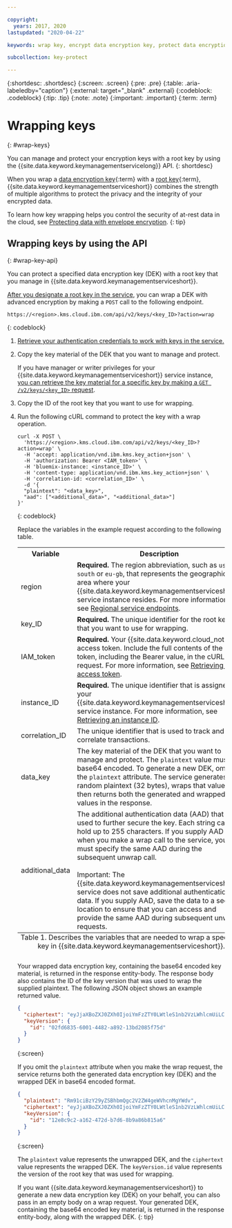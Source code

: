 ```yaml
---

copyright:
  years: 2017, 2020
lastupdated: "2020-04-22"

keywords: wrap key, encrypt data encryption key, protect data encryption key, envelope encryption API examples

subcollection: key-protect

---
```


{:shortdesc: .shortdesc}
{:screen: .screen}
{:pre: .pre}
{:table: .aria-labeledby="caption"}
{:external: target="_blank" .external}
{:codeblock: .codeblock}
{:tip: .tip}
{:note: .note}
{:important: .important}
{:term: .term}

# Wrapping keys
{: #wrap-keys}

You can manage and protect your encryption keys with a root key by using the {{site.data.keyword.keymanagementservicelong}} API.
{: shortdesc}

When you wrap a [data encryption key](#x4791827){:term} with a [root key](#x6946961){:term}, {{site.data.keyword.keymanagementserviceshort}} combines the strength of multiple algorithms to protect the privacy and the integrity of your encrypted data.

To learn how key wrapping helps you control the security of at-rest data in the cloud, see [Protecting data with envelope encryption](/docs/key-protect?topic=key-protect-envelope-encryption).
{: tip}

## Wrapping keys by using the API
{: #wrap-key-api}

You can protect a specified data encryption key (DEK) with a root key that you manage in {{site.data.keyword.keymanagementserviceshort}}.

[After you designate a root key in the service](/docs/key-protect?topic=key-protect-create-root-keys), you can wrap a DEK with advanced encryption by making a `POST` call to the following endpoint.

```
https://<region>.kms.cloud.ibm.com/api/v2/keys/<key_ID>?action=wrap
```
{: codeblock}

1. [Retrieve your authentication credentials to work with keys in the service.](/docs/key-protect?topic=key-protect-set-up-api)

2. Copy the key material of the DEK that you want to manage and protect.

    If you have manager or writer privileges for your {{site.data.keyword.keymanagementserviceshort}} service instance, [you can retrieve the key material for a specific key by making a `GET /v2/keys/<key_ID>` request](/docs/key-protect?topic=key-protect-view-keys#view-keys-api	).

3. Copy the ID of the root key that you want to use for wrapping.

4. Run the following cURL command to protect the key with a wrap operation.

    ```cURL
    curl -X POST \
      'https://<region>.kms.cloud.ibm.com/api/v2/keys/<key_ID>?action=wrap' \
      -H 'accept: application/vnd.ibm.kms.key_action+json' \
      -H 'authorization: Bearer <IAM_token>' \
      -H 'bluemix-instance: <instance_ID>' \
      -H 'content-type: application/vnd.ibm.kms.key_action+json' \
      -H 'correlation-id: <correlation_ID>' \
      -d '{
      "plaintext": "<data_key>",
      "aad": ["<additional_data>", "<additional_data>"]
    }'
    ```
    {: codeblock}

    Replace the variables in the example request according to the following table.

    <table>
      <tr>
        <th>Variable</th>
        <th>Description</th>
      </tr>
      <tr>
        <td><varname>region</varname></td>
        <td><strong>Required.</strong> The region abbreviation, such as <code>us-south</code> or <code>eu-gb</code>, that represents the geographic area where your {{site.data.keyword.keymanagementserviceshort}} service instance resides. For more information, see <a href="/docs/key-protect?topic=key-protect-regions#service-endpoints">Regional service endpoints</a>.</td>
      </tr>
      <tr>
        <td><varname>key_ID</varname></td>
        <td><strong>Required.</strong> The unique identifier for the root key that you want to use for wrapping.</td>
      </tr>
      <tr>
        <td><varname>IAM_token</varname></td>
        <td><strong>Required.</strong> Your {{site.data.keyword.cloud_notm}} access token. Include the full contents of the <code>IAM</code> token, including the Bearer value, in the cURL request. For more information, see <a href="/docs/key-protect?topic=key-protect-retrieve-access-token">Retrieving an access token</a>.</td>
      </tr>
      <tr>
        <td><varname>instance_ID</varname></td>
        <td><strong>Required.</strong> The unique identifier that is assigned to your {{site.data.keyword.keymanagementserviceshort}} service instance. For more information, see <a href="/docs/key-protect?topic=key-protect-retrieve-instance-ID">Retrieving an instance ID</a>.</td>
      </tr>
      <tr>
        <td><varname>correlation_ID</varname></td>
        <td>The unique identifier that is used to track and correlate transactions.</td>
      </tr>
      <tr>
        <td><varname>data_key</varname></td>
        <td>The key material of the DEK that you want to manage and protect. The <code>plaintext</code> value must be base64 encoded. To generate a new DEK, omit the <code>plaintext</code> attribute. The service generates a random plaintext (32 bytes), wraps that value, and then returns both the generated and wrapped values in the response.</td>
      </tr>
      <tr>
        <td><varname>additional_data</varname></td>
        <td>The additional authentication data (AAD) that is used to further secure the key. Each string can hold up to 255 characters. If you supply AAD when you make a wrap call to the service, you must specify the same AAD during the subsequent unwrap call.<br></br>Important: The {{site.data.keyword.keymanagementserviceshort}} service does not save additional authentication data. If you supply AAD, save the data to a secure location to ensure that you can access and provide the same AAD during subsequent unwrap requests.</td>
      </tr>
      <caption style="caption-side:bottom;">Table 1. Describes the variables that are needed to wrap a specified key in {{site.data.keyword.keymanagementserviceshort}}.</caption>
    </table>

    Your wrapped data encryption key, containing the base64 encoded key material, is returned in the response entity-body. The response body also contains the ID of the key version that was used to wrap the supplied plaintext. The following JSON object shows an example returned value.

    ```json
    {
      "ciphertext": "eyJjaXBoZXJ0ZXh0IjoiYmFzZTY0LWtleS1nb2VzLWhlcmUiLCJpdiI6IjRCSDlKREVmYU1RM3NHTGkiLCJ2ZXJzaW9uIjoiNC4wLjAiLCJoYW5kbGUiOiJ1dWlkLWdvZXMtaGVyZSJ9",
      "keyVersion": {
        "id": "02fd6835-6001-4482-a892-13bd2085f75d"
      }
    }
    ```
    {:screen}

    If you omit the `plaintext` attribute when you make the wrap request, the service returns both the generated data encryption key (DEK) and the wrapped DEK in base64 encoded format.

    ```json
    {
      "plaintext": "Rm91ciBzY29yZSBhbmQgc2V2ZW4geWVhcnMgYWdv",
      "ciphertext": "eyJjaXBoZXJ0ZXh0IjoiYmFzZTY0LWtleS1nb2VzLWhlcmUiLCJpdiI6IjRCSDlKREVmYU1RM3NHTGkiLCJ2ZXJzaW9uIjoiNC4wLjAiLCJoYW5kbGUiOiJ1dWlkLWdvZXMtaGVyZSJ9",
      "keyVersion": {
        "id": "12e8c9c2-a162-472d-b7d6-8b9a86b815a6"
      }
    }
    ```
    {:screen}

    The `plaintext` value represents the unwrapped DEK, and the `ciphertext` value represents the wrapped DEK. The `keyVersion.id` value represents the version of the root key that was used for wrapping.

    If you want {{site.data.keyword.keymanagementserviceshort}} to generate a new data encryption key (DEK) on your behalf, you can also pass in an empty body on a wrap request. Your generated DEK, containing the base64 encoded key material, is returned in the response entity-body, along with the wrapped DEK.
    {: tip}
